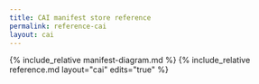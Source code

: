 ```yaml
---
title: CAI manifest store reference
permalink: reference-cai
layout: cai
---
```


{% include_relative manifest-diagram.md %}
{% include_relative reference.md layout="cai" edits="true" %}

